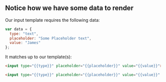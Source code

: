 ## Notice how we have some data to render

Our input template requires the following data:

```javascript
var data = {
  type: "text",
  placeholder: "Some Placeholder text",
  value: "James"
};
```

It matches up to our template(s):

```html
<input type="{{type}}" placeholder="{{placeholder}}" value="{{value}}">
```

```html
<input type="{{type}}" placeholder="{{placeholder}}" value="{{value}}" disabled="disabled">
```
